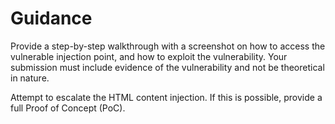 # Guidance

Provide a step-by-step walkthrough with a screenshot on how to access the vulnerable injection point, and how to exploit the vulnerability. Your submission must include evidence of the vulnerability and not be theoretical in nature.

Attempt to escalate the HTML content injection. If this is possible, provide a full Proof of Concept (PoC).
